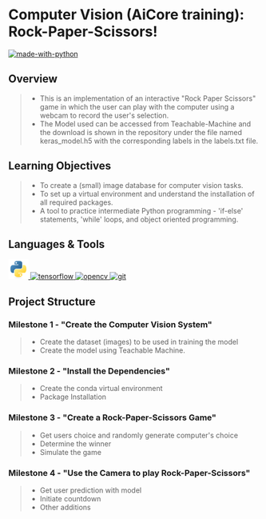 # Computer Vision (AiCore training): Rock-Paper-Scissors!

[![made-with-python](https://img.shields.io/badge/Made%20with-Python-1f425f.svg)](https://www.python.org/)

## Overview 
> - This is an implementation of an interactive "Rock Paper Scissors" game in which the user can play with the computer using a webcam to record the user's selection. 
> - The Model used can be accessed from Teachable-Machine and the download is shown in the repository under the file named keras_model.h5 with the corresponding labels in the labels.txt file.

## Learning Objectives
> - To create a (small) image database for computer vision tasks.
> - To set up a virtual environment and understand the installation of all required packages.
> - A tool to practice intermediate Python programming - 'if-else' statements, 'while' loops, and object oriented programming.

## Languages & Tools
<p align="left"> <a href="https://www.python.org" target="_blank" rel="noreferrer"> <img src="https://raw.githubusercontent.com/devicons/devicon/master/icons/python/python-original.svg" alt="python" width="40" height="40"/> </a> <a href="https://www.tensorflow.org" target="_blank" rel="noreferrer"> <img src="https://www.vectorlogo.zone/logos/tensorflow/tensorflow-icon.svg" alt="tensorflow" width="40" height="40"/> </a> <a href="https://opencv.org/" target="_blank" rel="noreferrer"> <img src="https://www.vectorlogo.zone/logos/opencv/opencv-icon.svg" alt="opencv" width="40" height="40"/> </a> <a href="https://git-scm.com/" target="_blank" rel="noreferrer"> <img src="https://www.vectorlogo.zone/logos/git-scm/git-scm-icon.svg" alt="git" width="40" height="40"/> </a> </p>

## Project Structure

### Milestone 1 - "Create the Computer Vision System"
> - Create the dataset (images) to be used in training the model
> - Create the model using Teachable Machine.

### Milestone 2 - "Install the Dependencies"
> - Create the conda virtual environment
> - Package Installation 

### Milestone 3 - "Create a Rock-Paper-Scissors Game"
> - Get users choice and randomly generate computer's choice
> - Determine the winner
> - Simulate the game

### Milestone 4 - "Use the Camera to play Rock-Paper-Scissors"
> - Get user prediction with model
> - Initiate countdown
> - Other additions